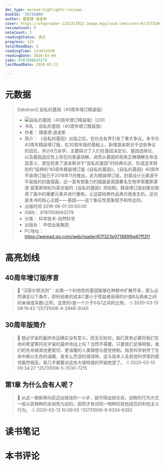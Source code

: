 ```yaml
---
doc_type: weread-highlights-reviews
bookId: "25731006"
author: 理查德·道金斯
cover: https://wfqqreader-1252317822.image.myqcloud.com/cover/6/25731006/t7_25731006.jpg
reviewCount: 0
noteCount: 3
readingStatus: 读过
progress: 11%
totalReadDay: 3
readingTime: 1小时14分钟
readingDate: 2020-03-09
isbn: 9787508693279
lastReadDate: 2020-03-13

---
```

# 元数据
> [!abstract] 自私的基因（40周年增订精装版）
> - ![ 自私的基因（40周年增订精装版）|200](https://wfqqreader-1252317822.image.myqcloud.com/cover/6/25731006/t7_25731006.jpg)
> - 书名： 自私的基因（40周年增订精装版）
> - 作者： 理查德·道金斯
> - 简介： 《自私的基因》出版之后，在社会各界引发了重大争议。本书为40周年精装增订版，在30周年版的基础上，新增道金斯对于这些争议的回应，共计6万余字，主要探讨了人们在基因决定论、基因选择论，以及基因适应性上存在的普遍误解，进而从基因的视角正确理解生命及其意义，更加完善了道金斯对于“自私的基因”的经典论述，形成这本特别的“延伸的”40周年精装增订版《自私的基因》。《自私的基因》40周年平装增订版已于2018年11月推出，此为精装增订版，封面设计元素源于平装版的封面插画，这一富有想象力的插画是英国著名生物学家戴斯蒙德·莫里斯特别为英文版的《自私的基因》而绘制。精装增订版封面也取用了画中的重要元素并进行重构，让这部经典作品再次焕发生机，这也是本书的核心主题——基因——这个象征性意象赋予和传达的。
> - 出版时间 2019-06-01 00:00:00
> - ISBN： 9787508693279
> - 分类： 科学技术-自然科学
> - 出版社： 中信出版集团
> - PC地址：https://weread.qq.com/web/reader/67f323e071889fbe67ff2f1

# 高亮划线

## 40周年增订版序言

> 📌 “汉密尔顿法则”：如果一个利他性的基因能够在种群中扩散开来，那么必然满足以下条件，即利他者的成本C要小于受益者获得的价值B与两者之间的亲缘度系数r之积。这里的r是一个介于0与1之间的比例。 
> ⏱ 2020-03-13 08:19:43 ^25731006-4-2946-3040

## 30周年版简介

> 📌 想必宇宙的最终命运确实没有意义，但无论如何，我们真有必要将我们生命的希望寄托在宇宙的最终命运上吗？当然不需要，只要我们足够明智。我们的生命被其他更密切、更温暖的人类理想与感觉控制。指责科学剥夺了生命中赖以生存的温暖，是多么荒谬的错误啊，这与我本人及其他科学家的感觉截然相反。我几乎都要对这些大错特错的怀疑绝望了。 
> ⏱ 2020-03-13 09:34:27 ^25731006-5-7030-7215

## 第1章 为什么会有人呢？

> 📌 从这一推断再向前迈出错误的一小步，就可得出结论说，动物的行为方式一般以其物种的永恒性为目的，因而才有对同一物种的其他成员的利他主义行为。 
> ⏱ 2020-03-13 10:09:05 ^25731006-9-6324-6392

# 读书笔记

# 本书评论
